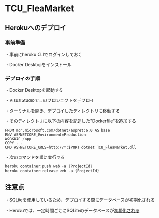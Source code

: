 # TCU_FleaMarket

## Herokuへのデプロイ

### 事前準備
・事前にheroku CLIでログインしておく

・Docker Desktopをインストール

### デプロイの手順

・Docker Desktopを起動する

・VisualStudioでこのプロジェクトをデプロイ

・ターミナルを開き、デプロイしたディレクトリに移動する

・そのディレクトリに以下の内容を記述した"Dockerfile"を追加する
```
FROM mcr.microsoft.com/dotnet/aspnet:6.0 AS base
ENV ASPNETCORE_Environment=Production
WORKDIR /app
COPY . .
CMD ASPNETCORE_URLS=http://*:$PORT dotnet TCU_FleaMarket.dll
```

・次のコマンドを順に実行する
``` powershell
heroku container:push web -a {ProjectId}
heroku container:release web -a {ProjectId}
```

## 注意点
・SQLiteを使用しているため、デプロイする際にデータベースが初期化される

・Herokuでは、一定時間ごとにSQLiteのデータベースが[初期化される](https://devcenter.heroku.com/ja/articles/sqlite3)

